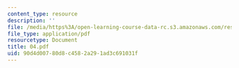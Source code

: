 ```yaml
---
content_type: resource
description: ''
file: /media/https%3A/open-learning-course-data-rc.s3.amazonaws.com/res-6-001-electromagnetic-fields-and-energy-spring-2008/90d4d00780d8c4582a291ad3c691031f_04.pdf
file_type: application/pdf
resourcetype: Document
title: 04.pdf
uid: 90d4d007-80d8-c458-2a29-1ad3c691031f
---
```

